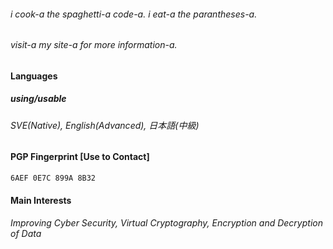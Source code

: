 ###### i cook-a the spaghetti-a code-a. i eat-a the parantheses-a.
###### visit-a my site-a for more information-a.

#### Languages

##### using/usable
###### SVE(Native), English(Advanced), 日本語(中級)

#### PGP Fingerprint [Use to Contact]
`6AEF 0E7C 899A 8B32`

#### Main Interests
###### Improving Cyber Security, Virtual Cryptography, Encryption and Decryption of Data
